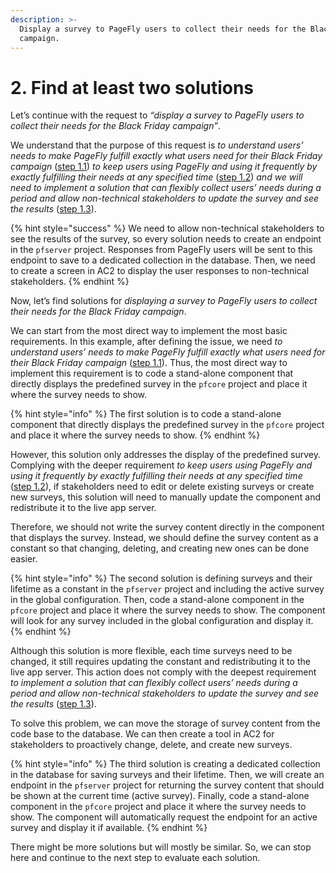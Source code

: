 ```yaml
---
description: >-
  Display a survey to PageFly users to collect their needs for the Black Friday
  campaign.
---
```


# 2. Find at least two solutions

Let’s continue with the request to _“display a survey to PageFly users to collect their needs for the Black Friday campaign”_.

We understand that the purpose of this request is _to understand users’ needs to make PageFly fulfill exactly what users need for their Black Friday campaign_ ([step 1.1](./#id-1.1.-define-the-issue)) _to keep users using PageFly and using it frequently by exactly fulfilling their needs at any specified time_ ([step 1.2](./#id-1.2.-analyze-the-issue)) _and we will need to implement a solution that can flexibly collect users’ needs during a period and allow non-technical stakeholders to update the survey and see the results_ ([step 1.3](./#id-1.3.-frame-the-issue)).

{% hint style="success" %}
We need to allow non-technical stakeholders to see the results of the survey, so every solution needs to create an endpoint in the `pfserver` project. Responses from PageFly users will be sent to this endpoint to save to a dedicated collection in the database. Then, we need to create a screen in AC2 to display the user responses to non-technical stakeholders.
{% endhint %}

Now, let’s find solutions for _displaying a survey to PageFly users to collect their needs for the Black Friday campaign_.

We can start from the most direct way to implement the most basic requirements. In this example, after defining the issue, we need _to understand users’ needs to make PageFly fulfill exactly what users need for their Black Friday campaign_ ([step 1.1](./#id-1.1.-define-the-issue)). Thus, the most direct way to implement this requirement is to code a stand-alone component that directly displays the predefined survey in the `pfcore` project and place it where the survey needs to show.

{% hint style="info" %}
The first solution is to code a stand-alone component that directly displays the predefined survey in the `pfcore` project and place it where the survey needs to show.
{% endhint %}

However, this solution only addresses the display of the predefined survey. Complying with the deeper requirement _to keep users using PageFly and using it frequently by exactly fulfilling their needs at any specified time_ ([step 1.2](./#id-1.2.-analyze-the-issue)), if stakeholders need to edit or delete existing surveys or create new surveys, this solution will need to manually update the component and redistribute it to the live app server.

Therefore, we should not write the survey content directly in the component that displays the survey. Instead, we should define the survey content as a constant so that changing, deleting, and creating new ones can be done easier.

{% hint style="info" %}
The second solution is defining surveys and their lifetime as a constant in the `pfserver` project and including the active survey in the global configuration. Then, code a stand-alone component in the `pfcore` project and place it where the survey needs to show. The component will look for any survey included in the global configuration and display it.
{% endhint %}

Although this solution is more flexible, each time surveys need to be changed, it still requires updating the constant and redistributing it to the live app server. This action does not comply with the deepest requirement _to implement a solution that can flexibly collect users’ needs during a period and allow non-technical stakeholders to update the survey and see the results_ ([step 1.3](./#id-1.3.-frame-the-issue)).

To solve this problem, we can move the storage of survey content from the code base to the database. We can then create a tool in AC2 for stakeholders to proactively change, delete, and create new surveys.

{% hint style="info" %}
The third solution is creating a dedicated collection in the database for saving surveys and their lifetime. Then, we will create an endpoint in the `pfserver` project for returning the survey content that should be shown at the current time (active survey). Finally, code a stand-alone component in the `pfcore` project and place it where the survey needs to show. The component will automatically request the endpoint for an active survey and display it if available.
{% endhint %}

There might be more solutions but will mostly be similar. So, we can stop here and continue to the next step to evaluate each solution.
